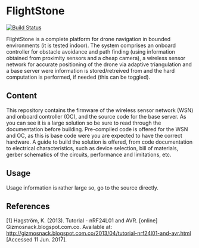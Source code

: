# FlightStone

[![Build Status](https://img.shields.io/teamcity/http/teamcity.jetbrains.com/s/bt345.svg)](https://github.com/asmateus/flight-stone)



FlightStone is a complete platform for drone navigation in bounded environments (it is tested indoor). The system comprises an onboard controller for obstacle avoidance and path finding (using information obtained from proximity sensors and a cheap camera), a wireless sensor network for accurate positioning of the drone via adaptive triangulation and a base server were information is stored/retreived from and the hard computation is performed, if needed (this can be toggled).

## Content
This repository contains the firmware of the wireless sensor network (WSN) and onboard controller (OC), and the source code for the base server. As you can see it is a large solution so be sure to read through the documentation before building. Pre-compiled code is offered for the WSN and OC, as this is base code were you are expected to have the correct hardware. A guide to build the solution is offered, from code documentation to electrical characteristics, such as device selection, bill of materials, gerber schematics of the circuits, performance and limitations, etc.

## Usage
Usage information is rather large so, go to the source directly.


## References

[1] Hagström, K. (2013). Tutorial - nRF24L01 and AVR. [online] Gizmosnack.blogspot.com.co. Available at: http://gizmosnack.blogspot.com.co/2013/04/tutorial-nrf24l01-and-avr.html [Accessed 11 Jun. 2017].
